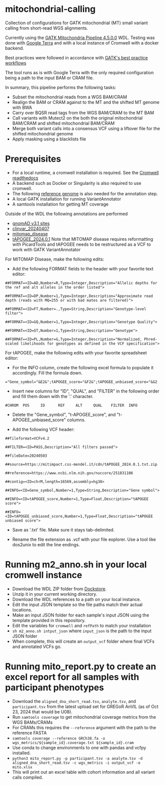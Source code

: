 # mitochondrial-calling
Collection of configurations for GATK mitochondrial (MT) small variant calling from short-read WGS alignments.

Currently using the [GATK Mitochondria Pipeline 4.5.0.0](https://dockstore.org/workflows/github.com/broadinstitute/gatk/MitochondriaPipeline:4.5.0.0?tab=info) WDL. 
Testing was done with [Google Terra](https://terra.bio/) and with a local instance of Cromwell with a docker backend. 

Best practices were followed in accordance with [GATK's best practice workflows](https://gatk.broadinstitute.org/hc/en-us/articles/4403870837275-Mitochondrial-short-variant-discovery-SNVs-Indels-)

The tool runs as is with Google Terra with the only required configuration being a path to the input BAM or CRAM file.

In summary, this pipeline performs the following tasks:
* Subset the mitochondrial reads from a WGS BAM/CRAM
* Realign the BAM or CRAM against to the MT and the shifted MT genome with BWA
* Carry over BQSR read tags from the WGS BAM/CRAM to the MT BAM
* Call variants with Mutect2 on the both the original mitochondrial BAM/CRAM and shifted mitochondrial BAM/CRAM
* Merge both variant calls into a consensus VCF using a liftover file for the shifted mitochondrial genome
* Apply masking using a blacklists file

# Prerequisites
* For a local runtime, a cromwell installation is required. See the [Cromwell readthedocs](https://cromwell.readthedocs.io/en/stable/Releases/)
* A backend such as Docker or Singularity is also required to use cromwell.
* The following [reference genome](ftp://ftp.ncbi.nlm.nih.gov/genomes/all/GCA/000/001/405/GCA_000001405.15_GRCh38/seqs_for_alignment_pipelines.ucsc_ids/GCA_000001405.15_GRCh38_no_alt_analysis_set.fna.gz) is also needed for the annotation step.
* A local GATK installation for running VariantAnnotator
* A samtools installation for getting MT coverage

Outside of the WDL the following annotations are performed
* [gnomAD v3.1 sites](https://gnomad.broadinstitute.org/downloads#v3-mitochondrial-dna)
* [clinvar_20240407](https://ftp.ncbi.nlm.nih.gov/pub/clinvar/vcf_GRCh38/archive_2.0/2024/clinvar_20240407.vcf.gz)
* [mitomap_disease](https://mitomap.org/cgi-bin/disease.cgi?format=vcf)
* [tAPOGEE_2024.0.1](https://mitimpact.css-mendel.it/cdn/t-APOGEE_2024.0.1.txt.zip)
Note that MITOMAP disease requires reformatting with PicardTools and tAPOGEE needs to be restructured as a VCF to work with GATK VariantAnnotator

For MITOMAP Disease, make the following edits:
* Add the following FORMAT fields to the header with your favorite text editor:

`##FORMAT=<ID=AD,Number=R,Type=Integer,Description="Allelic depths for the ref and alt alleles in the order listed">`

`##FORMAT=<ID=DP,Number=1,Type=Integer,Description="Approximate read depth (reads with MQ=255 or with bad mates are filtered)">`

`##FORMAT=<ID=FT,Number=.,Type=String,Description="Genotype-level filter">`

`##FORMAT=<ID=GQ,Number=1,Type=Integer,Description="Genotype Quality">`

`##FORMAT=<ID=GT,Number=1,Type=String,Description="Genotype">`

`##FORMAT=<ID=PL,Number=G,Type=Integer,Description="Normalized, Phred-scaled likelihoods for genotypes as defined in the VCF specification">`

For tAPOGEE, make the following edits with your favorite spreadsheet editor:

* For the INFO column, create the following excel formula to populate it accordingly. Fill the formula down.

`="Gene_symbol="&E2&";tAPOGEE_score="&F2&";tAPOGEE_unbiased_score="&G2`

* Insert new columns for "ID", "QUAL", and "FILTER" in the following order and fill them down with the '.' character.

`#CHROM  POS     ID      REF     ALT     QUAL    FILTER  INFO`

* Delete the "Gene_symbol", "t-APOGEE_score", and "t-APOGEE_unbiased_score" columns.

* Add the following VCF header:

`##fileformat=VCFv4.2`

`##FILTER=<ID=PASS,Description="All filters passed">`

`##fileDate=20240503`

`##source=https://mitimpact.css-mendel.it/cdn/tAPOGEE_2024.0.1.txt.zip`

`##reference=https://www.ncbi.nlm.nih.gov/nuccore/251831106`

`##contig=<ID=chrM,length=16569,assembly=hg38>`

`##INFO=<ID=Gene_symbol,Number=1,Type=String,Description="Gene symbol">`

`##INFO=<ID=tAPOGEE_score,Number=1,Type=Float,Description="tAPOGEE score">`

`##INFO=<ID=tAPOGEE_unbiased_score,Number=1,Type=Float,Description="tAPOGEE unbiased score">`

* Save as '.txt' file. Make sure it stays tab-delimited. 

* Rename the file extension as .vcf with your file explorer. Use a tool like dos2unix to edit the line endings.

# Running m2_anno.sh in your local cromwell instance
* Download the WDL ZIP folder from [Dockstore](https://dockstore.org/api/workflows/8801/zip/256948).
* Unzip it in your current working directory.
* Download the WDL references to a path on your local instance.
* Edit the input JSON template so the file paths match their actual locations.
* Make an input JSON folder for each sample's input JSON using the template provided in this repository.
* Edit the variables for `cromwell` and `refPath` to match your installation
* `sh m2_anno.sh intput_json` where `input_json` is the path to the input JSON folder
* When complete, this will create an `output_vcf` folder where final VCFs and annotated VCFs go.

# Running mito_report.py to create an excel report for all samples with participant phenotypes
* Download the `aligned_dna_short_read.tsv`, `analyte.tsv`, and `participant.tsv` from the latest upload set for GREGoR AnVIL (as of Oct 23, 2024 that would be U08).
* Run `samtools coverage` to get mitochondrial coverage metrics from the WGS BAMs/CRAMs
*   For CRAMs this requires the `--reference` argument with the path to the reference FASTA
*   `samtools coverage --reference GRCh38.fa -o wgs_metrics/${sample_id}.coverage.txt ${sample_id}.cram`
* Use conda to change environments to one with pandas and vcfpy installed.
* `python3 mito_report.py -p participant.tsv -a analyte.tsv -d aligned_dna_short_read.tsv -c wgs_metrics -i output_vcf -o mito.xlsx`
* This will print out an excel table with cohort information and all variant calls compiled. 
